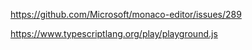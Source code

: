 
https://github.com/Microsoft/monaco-editor/issues/289

https://www.typescriptlang.org/play/playground.js
